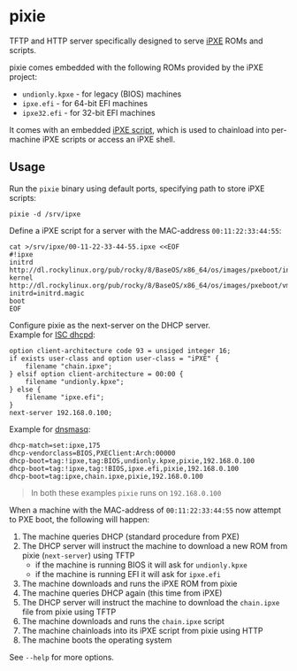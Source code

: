 # pixie

TFTP and HTTP server specifically designed to serve [iPXE](https://ipxe.org) ROMs and scripts.

pixie comes embedded with the following ROMs provided by the iPXE project:

- `undionly.kpxe` - for legacy (BIOS) machines
- `ipxe.efi` - for 64-bit EFI machines
- `ipxe32.efi` - for 32-bit EFI machines

It comes with an embedded [iPXE script](https://ipxe.org/scripting), which is used to chainload into per-machine iPXE scripts or access an iPXE shell.

## Usage

Run the `pixie` binary using default ports, specifying path to store iPXE scripts:

	pixie -d /srv/ipxe

Define a iPXE script for a server with the MAC-address `00:11:22:33:44:55`:

	cat >/srv/ipxe/00-11-22-33-44-55.ipxe <<EOF
	#!ipxe
	initrd http://dl.rockylinux.org/pub/rocky/8/BaseOS/x86_64/os/images/pxeboot/initrd.img
	kernel http://dl.rockylinux.org/pub/rocky/8/BaseOS/x86_64/os/images/pxeboot/vmlinuz initrd=initrd.magic
	boot
	EOF

Configure pixie as the next-server on the DHCP server.  
Example for [ISC dhcpd](https://www.isc.org/dhcp/):

	option client-architecture code 93 = unsiged integer 16;
	if exists user-class and option user-class = "iPXE" {
		filename "chain.ipxe";
	} elsif option client-architecture = 00:00 {
		filename "undionly.kpxe";
	} else {
		filename "ipxe.efi";
	}
	next-server 192.168.0.100;

Example for [dnsmasq](https://thekelleys.org.uk/dnsmasq/doc.html):

	dhcp-match=set:ipxe,175
	dhcp-vendorclass=BIOS,PXEClient:Arch:00000
	dhcp-boot=tag:!ipxe,tag:BIOS,undionly.kpxe,pixie,192.168.0.100
	dhcp-boot=tag:!ipxe,tag:!BIOS,ipxe.efi,pixie,192.168.0.100
	dhcp-boot=tag:ipxe,chain.ipxe,pixie,192.168.0.100

> In both these examples `pixie` runs on `192.168.0.100`

When a machine with the MAC-address of `00:11:22:33:44:55` now attempt to PXE boot, the following will happen:

1. The machine queries DHCP (standard procedure from PXE)
2. The DHCP server will instruct the machine to download a new ROM from pixie (`next-server`) using TFTP
	- if the machine is running BIOS it will ask for `undionly.kpxe`
	- if the machine is running EFI it will ask for `ipxe.efi`
3. The machine downloads and runs the iPXE ROM from pixie
4. The machine queries DHCP again (this time from iPXE)
5. The DHCP server will instruct the machine to download the `chain.ipxe` file from pixie using TFTP
6. The machine downloads and runs the `chain.ipxe` script
7. The machine chainloads into its iPXE script from pixie using HTTP
8. The machine boots the operating system

See `--help` for more options.
